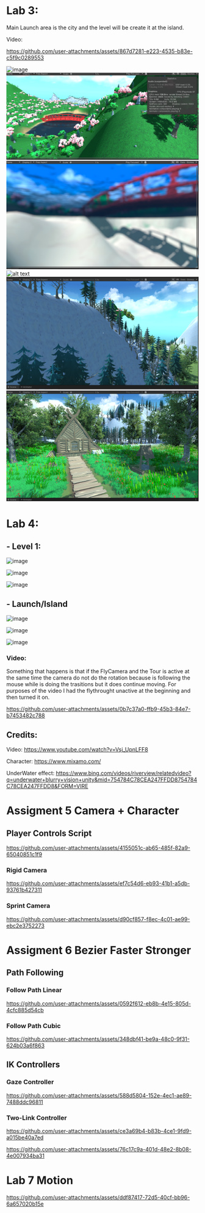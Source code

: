 # Lab 3:
Main Launch area is the city and the level will be create it at the island.

Video: 


https://github.com/user-attachments/assets/867d7281-e223-4535-b83e-c5f9c0289553



![image](https://github.com/user-attachments/assets/dc4a5c2b-d0e8-44f3-919e-df3a5f147077)
![alt text](image.png)
![alt text](image-1.png)
![alt text](image-2.png)
![alt text](image-3.png)
![alt text](image-4.png)

# Lab 4:
##    - Level 1:

![image](https://github.com/user-attachments/assets/bb833f2a-adf4-4400-9793-e789632e0ee1)

![image](https://github.com/user-attachments/assets/3f491316-dd6c-45aa-8bfc-529b052cdc99)

![image](https://github.com/user-attachments/assets/7c7ba2f0-b3a1-44cf-bd5d-254e83f01fc1)


##    - Launch/Island

![image](https://github.com/user-attachments/assets/db72b18d-46b3-4aa6-ba35-158e6f1b1589)

![image](https://github.com/user-attachments/assets/02154cd1-96e0-4e7e-9bfc-d4e6fdb075ff)

![image](https://github.com/user-attachments/assets/b258401a-b781-4d5e-8e70-ffc63c5788cd)


### Video: 

Something that happens is that if the FlyCamera and the Tour is active at the same time the camera do not do the rotation because is following the mouse while is doing the trasitions but it does continue moving. For purposes of the video I had the flythrought unactive at the beginning and then turned it on.

https://github.com/user-attachments/assets/0b7c37a0-ffb9-45b3-84e7-b7453482c788

## Credits:

Video: https://www.youtube.com/watch?v=Vsj_UpnLFF8

Character: https://www.mixamo.com/

UnderWater effect: https://www.bing.com/videos/riverview/relatedvideo?q=underwater+blurry+vision+unity&mid=754784C78CEA247FFDD8754784C78CEA247FFDD8&FORM=VIRE


# Assigment 5 Camera + Character

  ## Player Controls Script

https://github.com/user-attachments/assets/4155051c-ab65-485f-82a9-65040851c1f9

  ### Rigid Camera

https://github.com/user-attachments/assets/ef7c54d6-eb93-41b1-a5db-93761b427311

  ### Sprint Camera

https://github.com/user-attachments/assets/d90cf857-f8ec-4c01-ae99-ebc2e3752273

# Assigment 6 Bezier Faster Stronger
## Path Following
### Follow Path Linear
https://github.com/user-attachments/assets/0592f612-eb8b-4e15-805d-4cfc885d54cb

### Follow Path Cubic
https://github.com/user-attachments/assets/348dbf41-be9a-48c0-9f31-624b03a6f863

## IK Controllers
### Gaze Controller
https://github.com/user-attachments/assets/588d5804-152e-4ec1-ae89-7488ddc96811

### Two-Link Controller

https://github.com/user-attachments/assets/ce3a69b4-b83b-4ce1-9fd9-a015be40a7ed



https://github.com/user-attachments/assets/76c17c9a-401d-48e2-8b08-4e007934ba31


# Lab 7 Motion

https://github.com/user-attachments/assets/ddf87417-72d5-40cf-bb96-6a657020b15e

